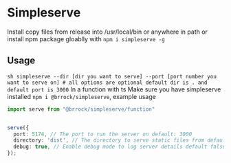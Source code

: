 # Simpleserve
Install copy files from release into /usr/local/bin or anywhere in path or install npm package gloablly with `npm i simpleserve -g`
## Usage
`` sh
simpleserve --dir [dir you want to serve] --port [port number you want to serve on] # all options are optional default dir is . and default port is 3000
``
In a function with ts
Make sure you have simpleserve installed `npm i @brrock/simpleserve`, example usage 
``` ts
import serve from "@brrock/simpleserve/function"


serve({
  port: 5174, // The port to run the server on default: 3000
  directory: 'dist', // The directory to serve static files from default .
  debug: true, // Enable debug mode to log server details default false
});


```